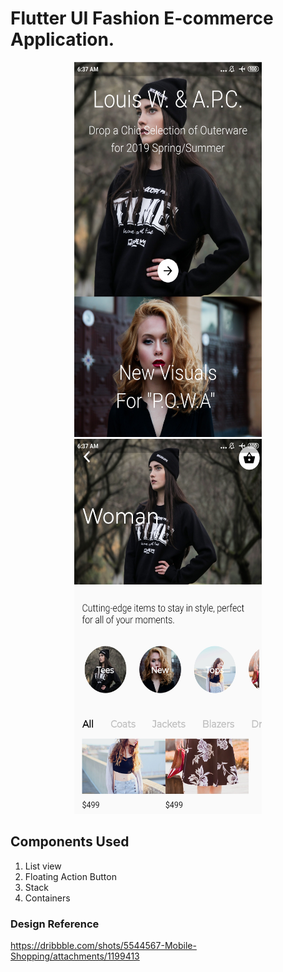 # Flutter UI Fashion E-commerce Application.

<p align="center"> 
<img width="300" height="600" src="https://github.com/Dhruvpolaris/flutter_ui_fashion_mobile_shopping/blob/master/flutter_UI_Final_Output2.jpg">
  <span style="width="100";></span>
<img width="300" height="600" src="https://github.com/Dhruvpolaris/flutter_ui_fashion_mobile_shopping/blob/master/flutter_UI_Final_Output1.jpg">
</p>

## Components Used
1. List view
2. Floating Action Button
3. Stack
4. Containers

### Design Reference
https://dribbble.com/shots/5544567-Mobile-Shopping/attachments/1199413

